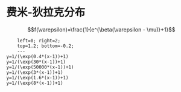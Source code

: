 
# 费米-狄拉克分布

$$f(\varepsilon)=\frac{1}{e^{\beta(\varepsilon - \mu)}+1}$$

```desmos-graph
	left=0; right=2;
    top=1.2; bottom=-0.2;
    ---
y=1/(\exp(0.4*(x-1))+1)
y=1/(\exp(30*(x-1))+1)
y=1/(\exp(50000*(x-1))+1)
y=1/(\exp(3*(x-1))+1)
y=1/(\exp(1.6*(x-1))+1)
y=1/(\exp(8*(x-1))+1)
```
